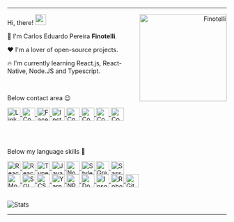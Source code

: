 
---

<div align="right">
  <img align="right" src="https://blush.design/api/download?shareUri=0kXbCFThP&s=0%7EFFC280&w=800&h=800&fm=png" alt="Finotelli" width="200"/>
</div>

Hi, there! <img src="https://raw.githubusercontent.com/MartinHeinz/MartinHeinz/master/wave.gif" width="25px">

:muscle:  I'm Carlos Eduardo Pereira <strong>Finotelli</strong>.

:heart:  I'm a lover of open-source projects.

:fire:  I'm currently learning React.js, React-Native, Node.JS and Typescript.

<br>

Below contact area  :wink:

<a href="https://linkedin.com/in/finotellicarlos" target="blank">
    <img align="center" src="https://cdn.icon-icons.com/icons2/1099/PNG/512/1485482199-linkedin_78667.png" alt="Linkedin - Finotelli" height="30" width="30" />
</a>

<a href="https://app.rocketseat.com.br/me/finotellicarlos" target="blank">
  <img align="center" src="https://cdn-images-1.medium.com/max/184/1*TkXVfLTwsHdwpUEjGzdi9w@2x.jpeg" alt="Comunidade Rocketseat - Finotelli" height="30" width="30" />
</a>

<a href="https://fb.com/duuh.cls" target="_blank">
    <img align="center" src="https://cdn.icon-icons.com/icons2/555/PNG/512/facebook_icon-icons.com_53612.png" alt="Facebook - Finotelli" height="30" width="30" />
</a>

<a href="https://instagram.com/10_duuh" target="_blank">
    <img align="center" src="https://cdn.icon-icons.com/icons2/1753/PNG/512/iconfinder-social-media-applications-3instagram-4102579_113804.png" alt="Instagram - Finotelli" height="30" width="30" />
</a>

<a href="https://discordapp.com/users/733724313550717038" target="_blank">
  <img align="center" src="https://cdn.icon-icons.com/icons2/2108/PNG/512/discord_icon_130958.png" alt="Contato Discord - Finotelli" height="30" width="30" />
</a>

<a href="https://api.whatsapp.com/send?phone=5511958331748" target="_blank">
  <img align="center" src="https://cdn.icon-icons.com/icons2/555/PNG/512/whatsapp_icon-icons.com_53606.png" alt="Contato Whatsapp - Finotelli" height="30" width="30" />
</a>

<a href="https://t.me/FinotelliCarlos" target="_blank">
  <img align="center" src="https://cdn.icon-icons.com/icons2/555/PNG/512/telegram_icon-icons.com_53603.png" alt="Contato Telegram - Finotelli" height="30" width="30" />
</a>

<a href="mailto:carlos.finotelli@outlook.com" target="_blank">
  <img align="center" src="https://cdn.icon-icons.com/icons2/699/PNG/512/outlook_icon-icons.com_61644.png" alt="Contato E-mail - Finotelli" height="30" width="30" />
</a>

<br><br>

Below my language skills  :rocket:



<a href="https://pt-br.reactjs.org/" target="_blank">
    <img align="center" src="https://cdn.icon-icons.com/icons2/2415/PNG/512/react_original_logo_icon_146374.png" alt="React.Js" height="30" width="30" />
</a>
<a href="https://reactnative.dev/" target="_blank">
    <img align="center" src="https://raw.githubusercontent.com/kristerkari/react-native-svg-transformer/master/images/react-native-logo.png" alt="React-Native" height="30" width="30" />
</a>
<a href="https://www.typescriptlang.org/" target="_blank">
    <img align="center" src="https://upload.wikimedia.org/wikipedia/commons/thumb/4/4c/Typescript_logo_2020.svg/1200px-Typescript_logo_2020.svg.png" alt="Typescript" height="30" width="30" />
</a>
<a href="https://www.javascript.com/" target="_blank">
    <img align="center" src="https://cdn.icon-icons.com/icons2/2108/PNG/512/javascript_icon_130900.png" alt="Javascript" height="30" width="30" />
</a>
<a href="https://nodejs.org/en/about/" target="_blank">
    <img align="center" src="https://cdn.icon-icons.com/icons2/2107/PNG/512/file_type_node_icon_130301.png" alt="Node.Js" height="30" width="30" />
</a>
<a href="https://styled-components.com/" target="_blank">
    <img align="center" src="https://cdn.icon-icons.com/icons2/2107/PNG/128/file_type_styled_icon_130142.png" alt="Styled Components" height="30" width="30" />
</a>
<a href="https://graphql.org/" target="_blank">
    <img align="center" src="https://graphql.org/img/logo.svg" alt="GraphQL" height="30" width="30" />
</a>

<a href="https://sass-lang.com/" target="_blank">
    <img align="center" src="https://cdn.icon-icons.com/icons2/2107/PNG/512/file_type_sass_icon_130182.png" alt="Sass" height="30" width="30" />
</a>

<br>

<a href="https://www.mongodb.com/" target="_blank">
    <img align="center" src="https://cdn.icon-icons.com/icons2/2415/PNG/512/mongodb_original_wordmark_logo_icon_146425.png" alt="MongoDB" height="30" width="30" />
</a>
<a href="https://www.microsoft.com/pt-br/sql-server/sql-server-downloads" target="_blank">
    <img align="center" src="https://cdn.worldvectorlogo.com/logos/mysql-7.svg" alt="SQL" height="30" width="30" />
</a>
<a href="https://css-tricks.com/" target="_blank">
    <img align="center" src="https://cdn.icon-icons.com/icons2/2107/PNG/512/file_type_css_icon_130661.png" alt="CSS3" height="30" width="30" />
</a>
<a href="https://yarnpkg.com/" target="_blank">
    <img align="center" src="https://cdn.icon-icons.com/icons2/2415/PNG/512/yarn_original_wordmark_logo_icon_146288.png" alt="Yarn" height="30" width="30" />
</a>
<a href="https://www.npmjs.com/" target="_blank">
    <img align="center" src="https://cdn.icon-icons.com/icons2/2415/PNG/512/npm_original_wordmark_logo_icon_146402.png" alt="NPM" height="30" width="30" />
</a>
<a href="https://www.docker.com/" target="_blank">
    <img align="center" src="https://cdn.icon-icons.com/icons2/2107/PNG/512/file_type_docker_icon_130643.png" alt="Docker" height="30" width="30" />
</a>
<a href="https://insomnia.rest/" target="_blank">
    <img align="center" src="https://cdn.icon-icons.com/icons2/1381/PNG/512/insomnia_94603.png" alt="Insomnia" height="30" width="30" />
</a>
<a href="https://studio3t.com/" target="_blank">
    <img align="center" src="https://user-images.githubusercontent.com/12401985/69677316-60423a00-1081-11ea-9ec6-7334c0e491a5.png" alt="Robot3T" height="30" width="30" />
</a>
<a href="https://git-scm.com/book/pt-pt/v2/Appendix-A%3A-Git-em-Outros-Ambientes-Git-in-Bash" target="_blank">
    <img align="center" src="https://cdn.icon-icons.com/icons2/2107/PNG/512/file_type_git_icon_130581.png" alt="GitBash" height="30" width="30" />
</a

<br><br>

![Stats](https://github-readme-stats.vercel.app/api/top-langs?username=finotellicarlos&show_icons=true&layout=compact&theme=dark)

---

